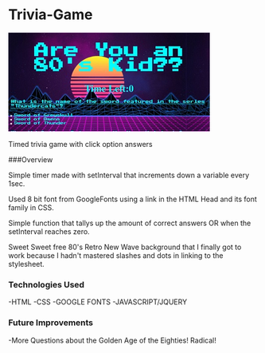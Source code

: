 # Trivia-Game
![Trivia-Game](assets/images/80sThumb.jpg)

Timed trivia game with click option answers

###Overview

Simple timer made with setInterval that increments down a variable every 1sec.

Used 8 bit font from GoogleFonts using a link in the HTML Head and its font family in CSS.

Simple function that tallys up the amount of correct answers OR when the setInterval reaches zero.

Sweet Sweet free 80's Retro New Wave background that I finally got to work because I hadn't mastered slashes and dots in linking to the stylesheet.

### Technologies Used

-HTML
-CSS
-GOOGLE FONTS
-JAVASCRIPT/JQUERY

### Future Improvements

-More Questions about the Golden Age of the Eighties! Radical!